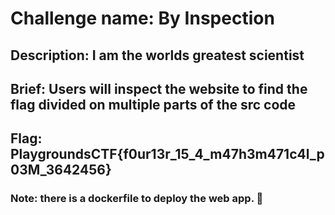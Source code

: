 # Challenge name: By Inspection

## Description: I am the worlds greatest scientist   

## Brief: Users will inspect the website to find the flag divided on multiple parts of the src code

## Flag: PlaygroundsCTF{f0ur13r_15_4_m47h3m471c4l_p03M_3642456}


### Note: there is a dockerfile to deploy the web app. 🐳